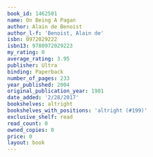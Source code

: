 ```yaml
---
book_id: 1462501
name: On Being A Pagan
author: Alain de Benoist
author_l-f: 'Benoist, Alain de'
isbn: 0972029222
isbn13: 9780972029223
my_rating: 0
average_rating: 3.95
publisher: Ultra
binding: Paperback
number_of_pages: 233
year_published: 2004
original_publication_year: 1981
date_added: '2/28/2017'
bookshelves: altright
bookshelves_with_positions: 'altright (#199)'
exclusive_shelf: read
read_count: 0
owned_copies: 0
price: 0
layout: book
---
```

